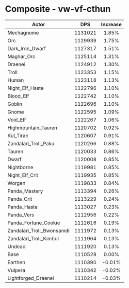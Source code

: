 # Composite - vw-vf-cthun
| Actor | DPS | Increase |
|---|:---:|:---:|
|Mechagnome|1131021|1.85%|
|Orc|1129939|1.75%|
|Dark_Iron_Dwarf|1127317|1.51%|
|Maghar_Orc|1125114|1.31%|
|Draenei|1124912|1.30%|
|Troll|1123353|1.15%|
|Human|1123118|1.13%|
|Night_Elf_Haste|1122796|1.10%|
|Blood_Elf|1122742|1.10%|
|Goblin|1122696|1.10%|
|Gnome|1122595|1.09%|
|Void_Elf|1122267|1.06%|
|Highmountain_Tauren|1120702|0.92%|
|Kul_Tiran|1120607|0.91%|
|Zandalari_Troll_Paku|1120266|0.88%|
|Tauren|1120033|0.86%|
|Dwarf|1120008|0.85%|
|Nightborne|1119981|0.85%|
|Night_Elf_Crit|1119935|0.85%|
|Worgen|1119833|0.84%|
|Panda_Mastery|1113394|0.26%|
|Panda_Crit|1113229|0.24%|
|Panda_Haste|1113027|0.23%|
|Panda_Vers|1112956|0.22%|
|Panda_Fortune_Cookie|1112616|0.19%|
|Zandalari_Troll_Bwonsamdi|1111972|0.13%|
|Zandalari_Troll_Kimbul|1111964|0.13%|
|Undead|1111920|0.13%|
|Base|1110528|0.00%|
|Earthen|1110390|-0.01%|
|Vulpera|1110342|-0.02%|
|Lightforged_Draenei|1110214|-0.03%|
